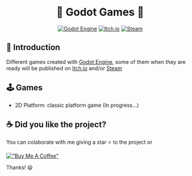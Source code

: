<div align="center">

# 👾 Godot Games 👾

[![Godot Engine](https://img.shields.io/badge/GODOT-%23FFFFFF.svg?style=for-the-badge&logo=godot-engine)](https://godotengine.org/)
[![Itch.io](https://img.shields.io/badge/Itch-%23FF0B34.svg?style=for-the-badge&logo=Itch.io&logoColor=white)](https://itch.io/)
[![Steam](https://img.shields.io/badge/steam-%23000000.svg?style=for-the-badge&logo=steam&logoColor=white)](https://store.steampowered.com/)

</div>

## 👋 Introduction

Different games created with [Godot Engine](https://godotengine.org/), some of them when they are ready will be published on [Itch.io](https://itch.io/) and/or [Steam](https://store.steampowered.com/)

## 🕹️ Games

- 2D Platform: classic platform game (In progress...)

## ☕️ Did you like the project?

You can colaborate with me giving a star ⭐️ to the project or

[!["Buy Me A Coffee"](https://www.buymeacoffee.com/assets/img/custom_images/orange_img.png)](https://www.buymeacoffee.com/joacod)

Thanks! 😃
